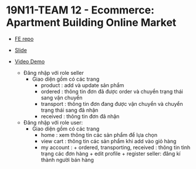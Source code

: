 #  19N11-TEAM 12 - Ecommerce: Apartment Building Online Market
  - [FE repo](https://github.com/lythanhhai/online-market-fe)
  - [Slide](https://www.canva.com/design/DAFTtMLmunw/5npTvnoNSjhfPA6GKu0wAA/view?utm_content=DAFTtMLmunw&utm_campaign=designshare&utm_medium=link&utm_source=publishsharelink)
  - [Video Demo](https://drive.google.com/drive/folders/1R-nS6gEOyHe9mcIdzWPuwd8F9QKu155T?usp=sharing)
    
    * Đăng nhập với role seller
       - Giao diện gồm có các trang 
          + product : add và update sản phẩm
          + ordered : thông tin đơn đã được order và chuyển trạng thái sang vận chuyển
          + transport : thông tin đơn đang được vận chuyển và chuyển trạng thái sang đã nhận 
          + received : thông tin đơn đã nhận
    * Đăng nhập với role user:
       - Giao diện gồm có các trang 
          + home : xem thông tin các sản phẩm để lựa chọn
          + view cart : thông tin các sản phẩm khi add vào giỏ hàng
          + my account : + ordered, transporting, received : thông tin tình trạng các đơn hàng
                         + edit profile
                         + register seller: đăng kí thành người bán hàng
